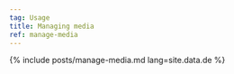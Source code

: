 ```yaml
---
tag: Usage
title: Managing media
ref: manage-media
---
```


{% include posts/manage-media.md lang=site.data.de %}
